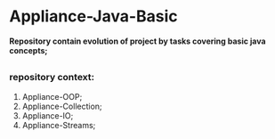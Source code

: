 # Appliance-Java-Basic
**Repository contain evolution of project by tasks covering basic java concepts;**
##

### repository context:
1) Appliance-OOP;
2) Appliance-Collection;
3) Appliance-IO;
4) Appliance-Streams;